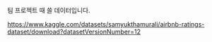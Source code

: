 팀 프로젝트 때 쓸 데이터입니다.

https://www.kaggle.com/datasets/samyukthamurali/airbnb-ratings-dataset/download?datasetVersionNumber=12
